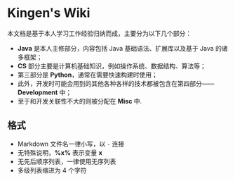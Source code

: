 # Kingen's Wiki

本文档是基于本人学习工作经验归纳而成，主要分为以下几个部分：

- **Java** 是本人主修部分，内容包括 Java 基础语法、扩展库以及基于 Java 的诸多框架；
- **CS** 部分主要是计算机基础知识，例如操作系统、数据结构、算法等；
- 第三部分是 **Python**，通常在需要快速构建时使用；
- 此外，开发时可能会用到的其他各种各样的技术都被包含在第四部分—— **Development** 中；
- 至于和开发关联性不大的则被分配在 **Misc** 中.

## 格式

- Markdown 文件名一律小写，以 `-` 连接
- 无特殊说明，**%x%** 表示变量 **x**
- 无先后顺序列表，一律使用无序列表
- 多级列表缩进为 4 个字符

